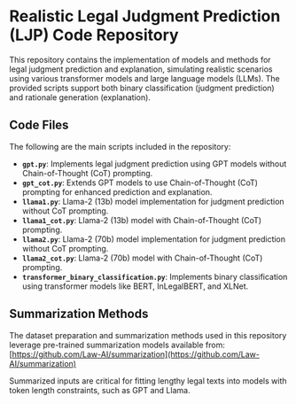 # Realistic Legal Judgment Prediction (LJP) Code Repository

This repository contains the implementation of models and methods for legal judgment prediction and explanation, simulating realistic scenarios using various transformer models and large language models (LLMs). The provided scripts support both binary classification (judgment prediction) and rationale generation (explanation).

## Code Files

The following are the main scripts included in the repository:

- **`gpt.py`**: Implements legal judgment prediction using GPT models without Chain-of-Thought (CoT) prompting.
- **`gpt_cot.py`**: Extends GPT models to use Chain-of-Thought (CoT) prompting for enhanced prediction and explanation.
- **`llama1.py`**: Llama-2 (13b) model implementation for judgment prediction without CoT prompting.
- **`llama1_cot.py`**: Llama-2 (13b) model with Chain-of-Thought (CoT) prompting.
- **`llama2.py`**: Llama-2 (70b) model implementation for judgment prediction without CoT prompting.
- **`llama2_cot.py`**: Llama-2 (70b) model with Chain-of-Thought (CoT) prompting.
- **`transformer_binary_classification.py`**: Implements binary classification using transformer models like BERT, InLegalBERT, and XLNet.

## Summarization Methods

The dataset preparation and summarization methods used in this repository leverage pre-trained summarization models available from:  
[https://github.com/Law-AI/summarization](https://github.com/Law-AI/summarization)

Summarized inputs are critical for fitting lengthy legal texts into models with token length constraints, such as GPT and Llama.

